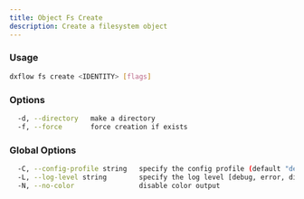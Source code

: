 ```yaml
---
title: Object Fs Create 
description: Create a filesystem object
---
```


### Usage

```bash
dxflow fs create <IDENTITY> [flags]
```

### Options

```bash
  -d, --directory   make a directory
  -f, --force       force creation if exists
```

### Global Options

```bash
  -C, --config-profile string   specify the config profile (default "default")
  -L, --log-level string        specify the log level [debug, error, disabled] (default "disabled")
  -N, --no-color                disable color output
```


